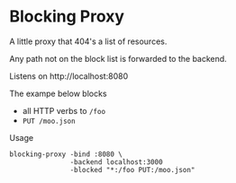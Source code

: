 # Blocking Proxy

A little proxy that 404's a list of resources.

Any path not on the block list is forwarded to the backend.

Listens on http://localhost:8080

The exampe below blocks

- all HTTP verbs to `/foo`
- `PUT /moo.json`

Usage

    blocking-proxy -bind :8080 \
                   -backend localhost:3000
                   -blocked "*:/foo PUT:/moo.json"

